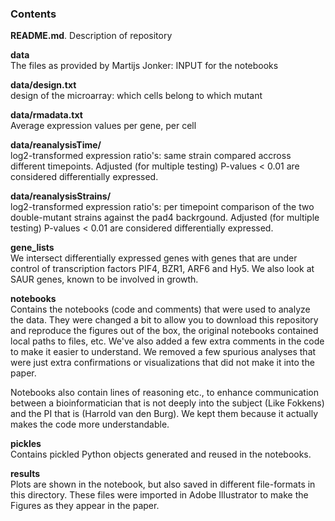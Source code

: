 ### Contents

**README.md**. 
Description of repository

  
**data**  
The files as provided by Martijs Jonker: INPUT for the notebooks  

**data/design.txt**  
design of the microarray: which cells belong to which mutant   

**data/rmadata.txt**  
Average expression values per gene, per cell

**data/reanalysisTime/**  
log2-transformed expression ratio's: same strain compared accross different timepoints. Adjusted (for multiple testing) P-values < 0.01 are considered differentially expressed.

**data/reanalysisStrains/**  
log2-transformed expression ratio's: per timepoint comparison of the two double-mutant strains against the pad4 backrgound. Adjusted (for multiple testing) P-values < 0.01 are considered differentially expressed.


**gene_lists**   
We intersect differentially expressed genes with genes that are under control of transcription factors PIF4, BZR1, ARF6 and Hy5. We also look at SAUR genes, known to be involved in growth.

  
**notebooks**  
Contains the notebooks (code and comments) that were used to analyze the data. They were changed a bit to allow you to download this repository and reproduce the figures out of the box, the original notebooks contained local paths to files, etc. We've also added a few extra comments in the code to make it easier to understand. We removed a few spurious analyses that were just extra confirmations or visualizations that did not make it into the paper. 

Notebooks also contain lines of reasoning etc., to enhance communication between a bioinformatician that is not deeply into the subject (Like Fokkens) and the PI that is (Harrold van den Burg). We kept them because it actually makes the code more understandable.  


**pickles**  
Contains pickled Python objects generated and reused in the notebooks.   


**results**  
Plots are shown in the notebook, but also saved in different file-formats in this directory. These files were imported in Adobe Illustrator to make the Figures as they appear in the paper.



